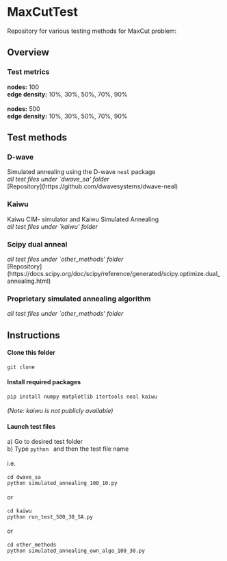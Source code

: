 # MaxCutTest
 Repository for various testing methods for MaxCut problem:

<h2> Overview </h2>
<h3>Test metrics</h3>
 
 
 <b>nodes:</b> 100
 <br>
 <b>edge density:</b> 10%, 30%, 50%, 70%, 90%
 <br><br>
 <b>nodes:</b> 500
 <br>
 <b>edge density:</b> 10%, 30%, 50%, 70%, 90%
 
 
<h2>Test methods</h2>
<h3>D-wave </h3>
Simulated annealing using the D-wave <code>neal</code> package<br>
<em>all test files under `dwave_sa' folder</em> 
<br>
[Repository](https://github.com/dwavesystems/dwave-neal)

<h3>Kaiwu </h3>
Kaiwu CIM- simulator and Kaiwu Simulated Annealing  <br>
<em>all test files under `kaiwu' folder</em> 

<h3> Scipy dual anneal </h3>
<em> all test files under `other_methods' folder</em> 
<br>
[Repository](https://docs.scipy.org/doc/scipy/reference/generated/scipy.optimize.dual_annealing.html)
<h3> Proprietary simulated annealing algorithm </h3>
<em> all test files under `other_methods' folder</em> 

 <h2>Instructions</h2>
 <h4>Clone this folder</h4>
   <code>git clone</code>  

<h4>Install required packages </h4>
  <code>pip install numpy matplotlib itertools neal kaiwu</code> <br><br>
 <em> (Note: kaiwu is not publicly available)</em>
  <h4>Launch test files</h4>
  a) Go to desired test folder <br>
 b) Type <code>python </code> and then the test file name <br>
<br>
i.e. <br><br> 
<code>cd dwave_sa</code><br>
<code>python simulated_annealing_100_10.py</code>
<br><br>
or
<br><br>
<code>cd kaiwu</code><br>
<code>python run_test_500_30_SA.py</code>
<br><br>
or
<br><br>
<code>cd other_methods</code><br>
<code>python simulated_annealing_own_algo_100_30.py</code>
